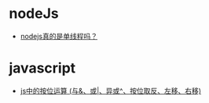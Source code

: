 # nodeJs
* [nodejs真的是单线程吗？](https://segmentfault.com/a/1190000014926921)

# javascript
* [js中的按位运算 (与&、或|、异或^、按位取反、左移、右移)](https://blog.csdn.net/yuefujuan_1992/article/details/89456004)
